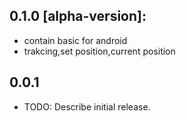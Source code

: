 ## 0.1.0 [alpha-version]:

* contain basic for android
* trakcing,set position,current position

## 0.0.1

* TODO: Describe initial release.
